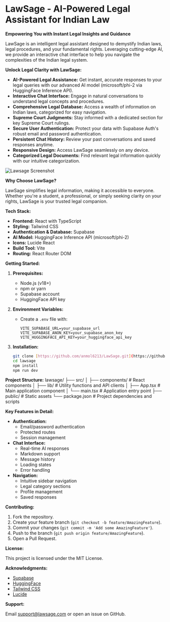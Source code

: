 # LawSage - AI-Powered Legal Assistant for Indian Law

**Empowering You with Instant Legal Insights and Guidance**

LawSage is an intelligent legal assistant designed to demystify Indian laws, legal procedures, and your fundamental rights. Leveraging cutting-edge AI, we provide an interactive chat interface to help you navigate the complexities of the Indian legal system.

**Unlock Legal Clarity with LawSage:**

* **AI-Powered Legal Assistance:** Get instant, accurate responses to your legal queries with our advanced AI model (microsoft/phi-2 via HuggingFace Inference API).
* **Interactive Chat Interface:** Engage in natural conversations to understand legal concepts and procedures.
* **Comprehensive Legal Database:** Access a wealth of information on Indian laws, categorized for easy navigation.
* **Supreme Court Judgments:** Stay informed with a dedicated section for key Supreme Court rulings.
* **Secure User Authentication:** Protect your data with Supabase Auth's robust email and password authentication.
* **Persistent Chat History:** Review your past conversations and saved responses anytime.
* **Responsive Design:** Access LawSage seamlessly on any device.
* **Categorized Legal Documents:** Find relevant legal information quickly with our intuitive categorization.

![Lawsage Screenshot](https://images.unsplash.com/photo-1589829545856-d10d557cf95f?auto=format&fit=crop&q=80&w=1200)

**Why Choose LawSage?**

LawSage simplifies legal information, making it accessible to everyone. Whether you're a student, a professional, or simply seeking clarity on your rights, LawSage is your trusted legal companion.

**Tech Stack:**

* **Frontend:** React with TypeScript
* **Styling:** Tailwind CSS
* **Authentication & Database:** Supabase
* **AI Model:** HuggingFace Inference API (microsoft/phi-2)
* **Icons:** Lucide React
* **Build Tool:** Vite
* **Routing:** React Router DOM

**Getting Started:**

1.  **Prerequisites:**
    * Node.js (v18+)
    * npm or yarn
    * Supabase account
    * HuggingFace API key

2.  **Environment Variables:**
    * Create a `.env` file with:
        ```env
        VITE_SUPABASE_URL=your_supabase_url
        VITE_SUPABASE_ANON_KEY=your_supabase_anon_key
        VITE_HUGGINGFACE_API_KEY=your_huggingface_api_key
        ```

3.  **Installation:**
    ```bash
    git clone [https://github.com/anmol6213/LawSage.git](https://github.com/anmol6213/LawSage.git)
    cd lawsage
    npm install
    npm run dev
    ```

**Project Structure:**
lawsage/
├── src/
│   ├── components/      # React components
│   ├── lib/             # Utility functions and API clients
│   ├── App.tsx          # Main application component
│   └── main.tsx         # Application entry point
├── public/            # Static assets
└── package.json       # Project dependencies and scripts

**Key Features in Detail:**

* **Authentication:**
    * Email/password authentication
    * Protected routes
    * Session management
* **Chat Interface:**
    * Real-time AI responses
    * Markdown support
    * Message history
    * Loading states
    * Error handling
* **Navigation:**
    * Intuitive sidebar navigation
    * Legal category sections
    * Profile management
    * Saved responses

**Contributing:**

1.  Fork the repository.
2.  Create your feature branch (`git checkout -b feature/AmazingFeature`).
3.  Commit your changes (`git commit -m 'Add some AmazingFeature'`).
4.  Push to the branch (`git push origin feature/AmazingFeature`).
5.  Open a Pull Request.

**License:**

This project is licensed under the MIT License.

**Acknowledgments:**

* [Supabase](https://supabase.com/)
* [HuggingFace](https://huggingface.co/)
* [Tailwind CSS](https://tailwindcss.com/)
* [Lucide](https://lucide.dev/)

**Support:**

Email support@lawsage.com or open an issue on GitHub.
